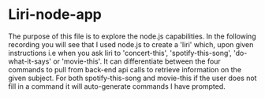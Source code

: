 # Liri-node-app

The purpose of this file is to explore the node.js capabilities. In the following recording you will see that I used node.js to create a 'liri' which, upon given instructions i.e when you ask liri to 'concert-this', 'spotify-this-song', 'do-what-it-says' or 'movie-this'. It can differentiate between the four commands to pull from back-end api calls to retrieve information on the given subject. For both spotify-this-song and movie-this if the user does not fill in a command it will auto-generate commands I have prompted.
